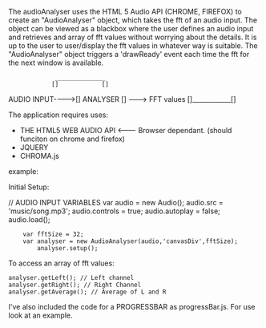 The audioAnalyser uses the HTML 5 Audio API (CHROME, FIREFOX) to create an "AudioAnalyser" object, which takes the fft of an audio input. The object can be viewed as a blackbox where the user defines an audio input and retrieves and array of fft values without worrying about the details. It is up to the user to user/display the fft values in whatever way is suitable. The "AudioAnalyser" object triggers a 'drawReady' event each time the fft for the next window is available.  

				 ______________
				[]			  []
AUDIO INPUT---->[]  ANALYSER  [] ---> FFT values 
				[]____________[]


The application requires uses: 

* THE HTML5 WEB AUDIO API <--- Browser dependant. (should funciton on chrome and firefox)
* JQUERY
* CHROMA.js


example:

Initial Setup: 

 // AUDIO INPUT VARIABLES
        var audio = new Audio();
        	audio.src = 'music/song.mp3';
        	audio.controls = true;
        	audio.autoplay = false;
        	audio.load();

        var fftSize = 32;
        var analyser = new AudioAnalyser(audio,'canvasDiv',fftSize); 
        	analyser.setup(); 


To access an array of fft values:
	
	analyser.getLeft(); // Left channel
	analyser.getRight(); // Right Channel
	analyser.getAverage(); // Average of L and R



I've also included the code for a PROGRESSBAR as progressBar.js. For use look at an example. 

